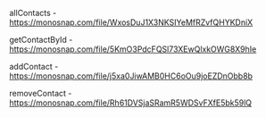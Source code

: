 allContacts - https://monosnap.com/file/WxosDuJ1X3NKSIYeMfRZvfQHYKDniX

getContactById - https://monosnap.com/file/5KmO3PdcFQSl73XEwQlxkOWG8X9hIe

addContact - https://monosnap.com/file/j5xa0JiwAMB0HC6oOu9joEZDnObb8b

removeContact - https://monosnap.com/file/Rh61DVSjaSRamR5WDSvFXfE5bk59lQ
